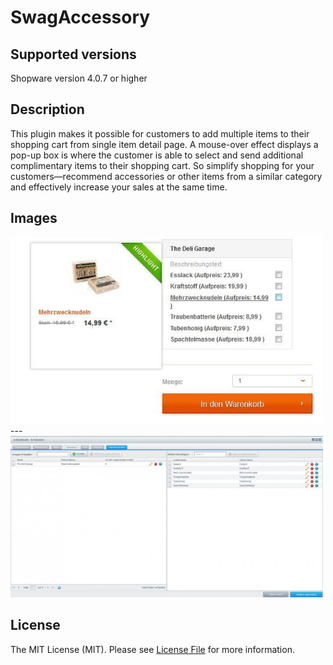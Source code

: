 # SwagAccessory

## Supported versions
Shopware version 4.0.7 or higher

## Description
This plugin makes it possible for customers to add multiple items to their shopping cart from single item detail page. 
A mouse-over effect displays a pop-up box is where the customer is able to select and send additional complimentary items to their shopping cart.
So simplify shopping for your customers—recommend accessories or other items from a similar category and effectively increase your sales at the same time.

## Images
<img src="image1.jpg" alt="Frontend" style="width: 500px;"/>
---
<img src="image2.jpg" alt="Backend" style="width: 500px;"/>

## License

The MIT License (MIT). Please see [License File](LICENSE) for more information.
